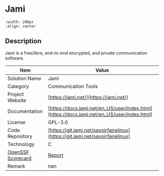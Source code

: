 # Jami 



```{image} https://docs.jami.net/en_US/_images/logo-jami.svg 
:width: 200px 
:align: center 
```

## Description 
Jami is a free/libre, end-to-end encrypted, and private communication software.

| Item |  Value |
| ------ | ------ |
| Solution Name | Jami |
| Category | Communication Tools |
| Project Website | [https://jami.net/](https://jami.net/) |
| Documentation | [https://docs.jami.net/en_US/user/index.html](https://docs.jami.net/en_US/user/index.html) |
| License | GPL-3.0 |
| Code Repository | [https://git.jami.net/savoirfairelinux](https://git.jami.net/savoirfairelinux) |
| Technology | C |
| [OpenSSF Scorecard](https://scorecard.dev/) | [Report](https://securityscorecards.dev/viewer/?uri=git.jami.net/savoirfairelinux) |
| Remark | nan |  


